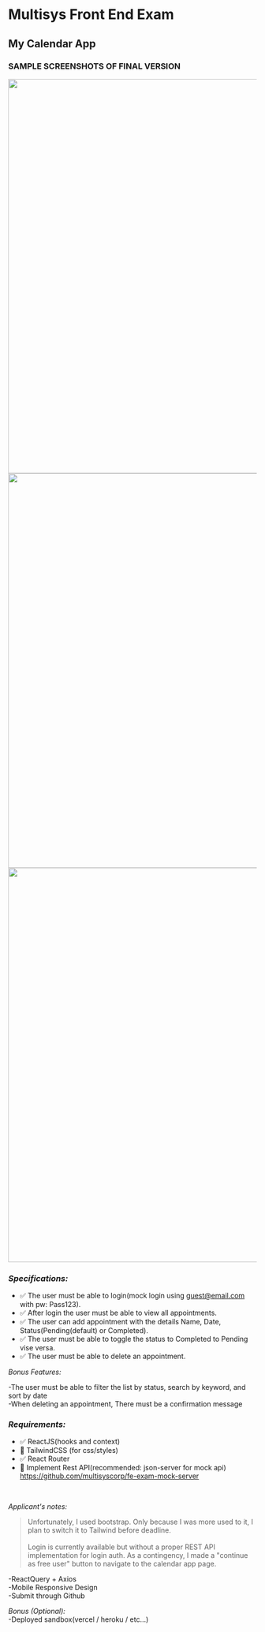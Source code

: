 # Multisys Front End Exam
## My Calendar App

### SAMPLE SCREENSHOTS OF FINAL VERSION
<img src = 'https://user-images.githubusercontent.com/110161745/236275609-d624ff9e-54e1-422f-8777-7735d275ff67.PNG' width=800px>
<img src = 'https://user-images.githubusercontent.com/110161745/236275890-5b8b73fd-2142-4f04-8d74-3efb28251251.png' width=800px>
<img src = 'https://user-images.githubusercontent.com/110161745/236275901-c3b8d66c-d445-49aa-ad1c-149fe61a6f46.png' width=800px>





### *Specifications:*  
  
- ✅ The user must be able to login(mock login using guest@email.com with pw: Pass123).  
- ✅ After login the user must be able to view all appointments.  
- ✅ The user can add appointment with the details Name, Date, Status(Pending(default) or Completed).  
- ✅ The user must be able to toggle the status to Completed to Pending vise versa.  
- ✅ The user must be able to delete an appointment.  
  
*Bonus Features:*  
  
-The user must be able to filter the list by status, search by keyword, and sort by date  
-When deleting an appointment, There must be a confirmation message  
  
### *Requirements:*  
- ✅ ReactJS(hooks and context)  
- 🔲 TailwindCSS (for css/styles)  
- ✅ React Router  
- 🔲 Implement Rest API(recommended: json-server for mock api)  
https://github.com/multisyscorp/fe-exam-mock-server  

<br />  

*Applicant's notes:*
> Unfortunately, I used bootstrap. Only because I was more used to it, I plan to switch it to Tailwind before deadline.<br /><br />
> Login is currently available but without a proper REST API implementation for login auth. As a contingency, I made a "continue as free user" button to navigate to the calendar app page.

  
-ReactQuery + Axios  
-Mobile Responsive Design  
-Submit through Github  

*Bonus (Optional):*  
-Deployed sandbox(vercel / heroku / etc...)  
